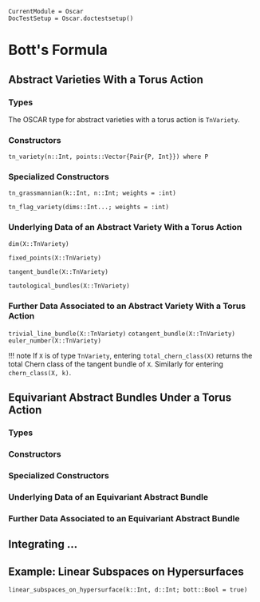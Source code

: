 ```@meta
CurrentModule = Oscar
DocTestSetup = Oscar.doctestsetup()
```

# Bott's Formula

## Abstract Varieties With a Torus Action

### Types

The OSCAR type for abstract varieties with a torus action is `TnVariety`.

### Constructors

```@docs
tn_variety(n::Int, points::Vector{Pair{P, Int}}) where P
```

### Specialized Constructors

```@docs
tn_grassmannian(k::Int, n::Int; weights = :int)
```

```@docs
tn_flag_variety(dims::Int...; weights = :int)
```

### Underlying Data of an Abstract Variety With a Torus Action


```@docs
dim(X::TnVariety)
```

```@docs
fixed_points(X::TnVariety)
```

```@docs
tangent_bundle(X::TnVariety)
```

```@docs
tautological_bundles(X::TnVariety)
```

### Further Data Associated to an Abstract Variety With a Torus Action

`trivial_line_bundle(X::TnVariety)`
`cotangent_bundle(X::TnVariety)`
`euler_number(X::TnVariety)`

!!! note
    If `X` is of type `TnVariety`, entering `total_chern_class(X)` returns the total Chern class of the tangent bundle of `X`.
    Similarly for entering `chern_class(X, k)`.
	

## Equivariant Abstract Bundles Under a Torus Action

### Types

### Constructors

### Specialized Constructors

### Underlying Data of an Equivariant Abstract Bundle

### Further Data Associated to an Equivariant Abstract Bundle

## Integrating ...



## Example: Linear Subspaces on Hypersurfaces

```@docs
linear_subspaces_on_hypersurface(k::Int, d::Int; bott::Bool = true)
```
